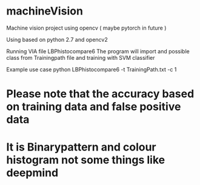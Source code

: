 # machineVision
Machine vision project using opencv ( maybe pytorch in future )

Using based on python 2.7 and opencv2

Running VIA file LBPhistocompare6
The program will import and possible class from Trainingpath file and training with SVM classifier

Example use case
python LBPhistocompare6 -t TrainingPath.txt -c 1

# Please note that the accuracy based on training data and false positive data
# It is Binarypattern and colour histogram not some things like deepmind
